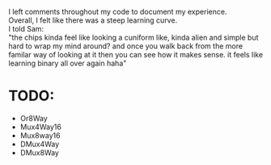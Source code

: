I left comments throughout my code to document my experience.  
Overall, I felt like there was a steep learning curve.  
I told Sam:  
"the chips kinda feel like looking a cuniform
like, kinda alien and simple but hard to wrap my mind around? 
and once you walk back from the more familar way of looking at it then you can see how it makes sense. 
it feels like learning binary all over again haha"  

# TODO:
- Or8Way
- Mux4Way16
- Mux8way16
- DMux4Way
- DMux8Way
